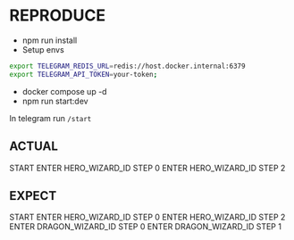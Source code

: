 # REPRODUCE

* npm run install
* Setup envs
```bash
export TELEGRAM_REDIS_URL=redis://host.docker.internal:6379
export TELEGRAM_API_TOKEN=your-token;
```
* docker compose up -d
* npm run start:dev

In telegram run `/start`

## ACTUAL

START
ENTER HERO_WIZARD_ID STEP 0
ENTER HERO_WIZARD_ID STEP 2

## EXPECT

START
ENTER HERO_WIZARD_ID STEP 0
ENTER HERO_WIZARD_ID STEP 2
ENTER DRAGON_WIZARD_ID STEP 0
ENTER DRAGON_WIZARD_ID STEP 1
